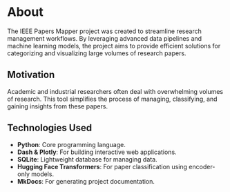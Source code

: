 # About

The IEEE Papers Mapper project was created to streamline research management workflows. By leveraging advanced data pipelines and machine learning models, the project aims to provide efficient solutions for categorizing and visualizing large volumes of research papers.

## Motivation

Academic and industrial researchers often deal with overwhelming volumes of research. This tool simplifies the process of managing, classifying, and gaining insights from these papers.

## Technologies Used

- **Python**: Core programming language.
- **Dash & Plotly**: For building interactive web applications.
- **SQLite**: Lightweight database for managing data.
- **Hugging Face Transformers**: For paper classification using encoder-only models.
- **MkDocs**: For generating project documentation.
